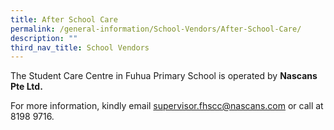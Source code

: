 ```yaml
---
title: After School Care
permalink: /general-information/School-Vendors/After-School-Care/
description: ""
third_nav_title: School Vendors
---
```

  
The Student Care Centre in Fuhua Primary School is operated by **Nascans Pte Ltd.**

For more information, kindly email supervisor.fhscc@nascans.com or call at 8198 9716.